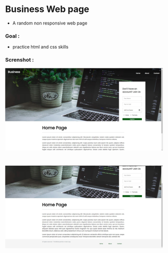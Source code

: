 #  Business Web page
- A random non responsive web page
 
### Goal :
- practice html and css skills 

### Screnshot : 

![image1](https://github.com/matheusmacario/businessWebpage_regi/blob/main/screenshot1.JPG)

<br>

![image2](https://github.com/matheusmacario/businessWebpage_regi/blob/main/screenshot2.JPG)

